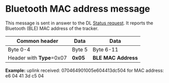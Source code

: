 # Bluetooth MAC address message

 This message is sent in answer to the DL [Status request](/AbeewayRefGuide/downlink-messages/status-request/readme.md). It reports the Bluetooth (BLE) MAC address of the tracker.

|  Common header        |  Data |    Data         |
|---------------------------|-----------|----------------------|
|  Byte 0-4                 |  Byte 5   |  Byte 6-11           |
|  Header with **Type**=0x07|  **0x05** |  **BLE MAC Address** |

 **Example:** uplink received: 070464901005e604413dc504 for MAC address: e6 04 41 3d c5 04